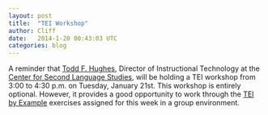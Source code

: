 ```yaml
---
layout: post
title:  "TEI Workshop"
author: Cliff
date:   2014-1-20 00:43:03 UTC
categories: blog
---
```


A reminder that [Todd F. Hughes](http://www.vanderbilt.edu/csls/thughes.php), Director of Instructional Technology at the
[Center for Second Language Studies](http://www.vanderbilt.edu/csls/index.php), will be holding a TEI workshop from 3:00 to 4:30 p.m. on Tuesday, January 21st. This workshop is entirely optional. However, it provides a good opportunity to work through the [TEI by Example](http://www.teibyexample.org/) exercises assigned for this week in a group environment.
